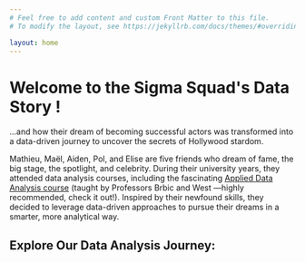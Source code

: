 ```yaml
---
# Feel free to add content and custom Front Matter to this file.
# To modify the layout, see https://jekyllrb.com/docs/themes/#overriding-theme-defaults

layout: home
---
```


# Welcome to the Sigma Squad's Data Story ! 

...and how their dream of becoming successful actors was transformed into a data-driven journey to uncover the secrets of Hollywood stardom.


Mathieu, Maël, Aiden, Pol, and Elise are five friends who dream of fame, the big stage, the spotlight, and celebrity. During their university years, they attended data analysis courses, including the fascinating [Applied Data Analysis course](https://epfl-ada.github.io/teaching/fall2024/cs401/) (taught by Professors Brbic and West —highly recommended, check it out!). Inspired by their newfound skills, they decided to leverage data-driven approaches to pursue their dreams in a smarter, more analytical way.


## Explore Our Data Analysis Journey:

